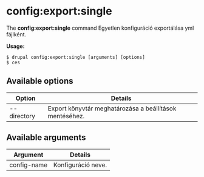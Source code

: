 # config:export:single
The **config:export:single** command Egyetlen konfiguráció exportálása yml fájlként.

**Usage:**
```
$ drupal config:export:single [arguments] [options] 
$ ces  
```

## Available options
Option | Details
-------|-------------
--directory | Export könyvtár meghatározása a beállítások mentéséhez.

## Available arguments
Argument | Details
---------|-------------
config-name | Konfiguráció neve.
